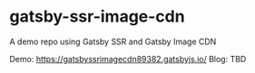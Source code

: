 # gatsby-ssr-image-cdn

A demo repo using Gatsby SSR and Gatsby Image CDN

Demo: https://gatsbyssrimagecdn89382.gatsbyjs.io/
Blog: TBD
